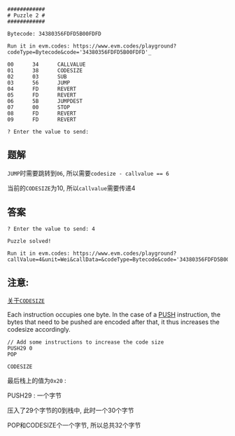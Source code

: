 ```
############
# Puzzle 2 #
############

Bytecode: 34380356FDFD5B00FDFD

Run it in evm.codes: https://www.evm.codes/playground?codeType=Bytecode&code='34380356FDFD5B00FDFD'_

00      34      CALLVALUE
01      38      CODESIZE
02      03      SUB
03      56      JUMP
04      FD      REVERT
05      FD      REVERT
06      5B      JUMPDEST
07      00      STOP
08      FD      REVERT
09      FD      REVERT

? Enter the value to send:
```

## 题解

`JUMP`时需要跳转到`06`, 所以需要`codesize - callvalue == 6`

当前的`CODESIZE`为10, 所以`callvalue`需要传递4

## 答案

```
? Enter the value to send: 4

Puzzle solved!

Run it in evm.codes: https://www.evm.codes/playground?callValue=4&unit=Wei&callData=&codeType=Bytecode&code='34380356FDFD5B00FDFD'_
```



## 注意:

[关于`CODESIZE`](https://www.evm.codes/#38?fork=merge)

Each instruction occupies one byte. In the case of a [PUSH](https://www.evm.codes/#60) instruction, the bytes that need to be pushed are encoded after that, it thus increases the codesize accordingly.

```
// Add some instructions to increase the code size
PUSH29 0
POP

CODESIZE
```

最后栈上的值为`0x20` :

PUSH29 : 一个字节

压入了29个字节的0到栈中, 此时一个30个字节

POP和CODESIZE个一个字节, 所以总共32个字节